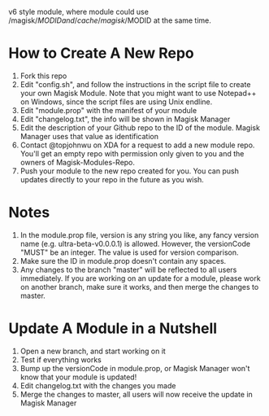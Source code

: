 v6 style module, where module could use /magisk/$MODID and /cache/magisk/$MODID at the same time.

# How to Create A New Repo
1. Fork this repo
2. Edit "config.sh", and follow the instructions in the script file to create your own Magisk Module. Note that you might want to use Notepad++ on Windows, since the script files are using Unix endline.
3. Edit "module.prop" with the manifest of your module
4. Edit "changelog.txt", the info will be shown in Magisk Manager
5. Edit the description of your Github repo to the ID of the module. Magisk Manager uses that value as identification
5. Contact @topjohnwu on XDA for a request to add a new module repo. You'll get an empty repo with permission only given to you and the owners of Magisk-Modules-Repo.
6. Push your module to the new repo created for you. You can push updates directly to your repo in the future as you wish.

# Notes
1. In the module.prop file, version is any string you like, any fancy version name (e.g. ultra-beta-v0.0.0.1) is allowed. However, the versionCode "MUST" be an integer. The value is used for version comparison.
2. Make sure the ID in module.prop doesn't contain any spaces.
3. Any changes to the branch "master" will be reflected to all users immediately. If you are working on an update for a module, please work on another branch, make sure it works, and then merge the changes to master.

# Update A Module in a Nutshell
1. Open a new branch, and start working on it
2. Test if everything works
3. Bump up the versionCode in module.prop, or Magisk Manager won't know that your module is updated!
4. Edit changelog.txt with the changes you made
3. Merge the changes to master, all users will now receive the update in Magisk Manager
